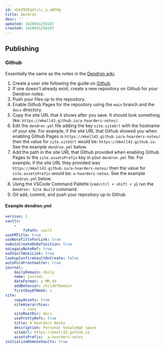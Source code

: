 ```yaml
---
id: nQeZ9Z8qdrslc_a_eBFHg
title: Dendron
desc: ''
updated: 1626041256187
created: 1626041256187
---
```


## Publishing

### Github

Essentially the same as the notes in the [Dendron wiki](https://wiki.dendron.so/notes/230d0ccf-5758-4a8f-b39b-3b68e1482e2b.html).

1. Create a user site following the guide on [Github](https://pages.github.com/).
2. If one doesn't already exist, create a new repository on Github for your Dendron notes.
3. Push your files up to the repository.
4. Enable Github Pages for the repository using the `main` branch and the `docs` directory.
5. Copy the site URL that it shows after you save. It should look something like: `https://mkell43.github.io/a-hoarders-notes/`.
6. Edit the `dendron.yml` file adding the key `site.siteUrl` with the hostname of your site. For example, if the site URL that Github showed you when enabling Github Pages is `https://mkell43.github.io/a-hoarders-notes/` then the value for `site.siteUrl` would be: `https://mkell43.github.io`. See the example `dendron.yml` below.
7. Add the path in the site URL that Github provided when enabling Github Pages to the `site.assetsPrefix` key in your `dendron.yml` file. For example, if the site URL they provided was `https://mkell43.github.io/a-hoarders-notes/` then the value for `site.assetsPrefix` would be: `a-hoarders-notes`. See the example `dendron.yml` below.
8. Using the VSCode Command Pallette (`cmd/ctrl + shift + p`) run the `Dendron: Site Build` command.
9. Git add, commit, and push your repository up to Github.

#### Example dendron.yml

```yaml
version: 1
vaults:
    -
        fsPath: vault
useFMTitle: true
useNoteTitleForLink: true
noAutoCreateOnDefinition: true
noLegacyNoteRef: true
noXVaultWikiLink: true
lookupConfirmVaultOnCreate: false
autoFoldFrontmatter: true
journal:
    dailyDomain: daily
    name: journal
    dateFormat: y.MM.dd
    addBehavior: childOfDomain
    firstDayOfWeek: 1
site:
    copyAssets: true
    siteHierarchies:
        - root
    siteRootDir: docs
    usePrettyRefs: true
    title: A Hoarders Notes
    description: Personal knowledge space
    siteUrl: https://mkell43.github.io
    assetsPrefix:  a-hoarders-notes
initializeRemoteVaults: true
```
